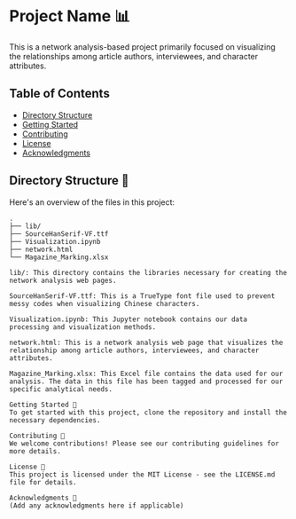 # Project Name 📊

This is a network analysis-based project primarily focused on visualizing the relationships among article authors, interviewees, and character attributes.

## Table of Contents

- [Directory Structure](#directory-structure)
- [Getting Started](#getting-started)
- [Contributing](#contributing)
- [License](#license)
- [Acknowledgments](#acknowledgments)

## Directory Structure 📂

Here's an overview of the files in this project:

```plaintext
.
├── lib/
├── SourceHanSerif-VF.ttf
├── Visualization.ipynb
├── network.html
└── Magazine_Marking.xlsx

lib/: This directory contains the libraries necessary for creating the network analysis web pages.

SourceHanSerif-VF.ttf: This is a TrueType font file used to prevent messy codes when visualizing Chinese characters.

Visualization.ipynb: This Jupyter notebook contains our data processing and visualization methods.

network.html: This is a network analysis web page that visualizes the relationship among article authors, interviewees, and character attributes.

Magazine_Marking.xlsx: This Excel file contains the data used for our analysis. The data in this file has been tagged and processed for our specific analytical needs.

Getting Started 🚀
To get started with this project, clone the repository and install the necessary dependencies.

Contributing 🤝
We welcome contributions! Please see our contributing guidelines for more details.

License 📜
This project is licensed under the MIT License - see the LICENSE.md file for details.

Acknowledgments 👏
(Add any acknowledgments here if applicable)
